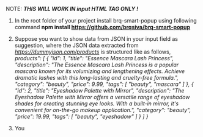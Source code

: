 NOTE: _**THIS WILL WORK IN input HTML TAG ONLY !**_
1. In the root folder of your project install brq-smart-popup using following command
    **npm install https://github.com/brqsiva/brq-smart-popup**

2. Suppose you want to show data from JSON in your input field as suggestion, where the JSON data extracted from _https://dummyjson.com/products_ is structured like as follows,
    _products": [
        {
          "id": 1,
          "title": "Essence Mascara Lash Princess",
          "description": "The Essence Mascara Lash Princess is a popular mascara known for its volumizing and lengthening effects. Achieve dramatic lashes with this long-lasting and cruelty-free formula.",
          "category": "beauty",
          "price": 9.99,
          "tags": [
            "beauty",
            "mascara"
          ]
        },
        {
          "id": 2,
          "title": "Eyeshadow Palette with Mirror",
          "description": "The Eyeshadow Palette with Mirror offers a versatile range of eyeshadow shades for creating stunning eye looks. With a built-in mirror, it's convenient for on-the-go makeup application.",
          "category": "beauty",
          "price": 19.99,
          "tags": [
            "beauty",
            "eyeshadow"
          ]
        }
      ]
    }_
   
3. You 
